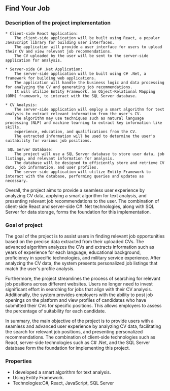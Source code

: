 ## Find Your Job
### Description of the project implementation
    * Client-side React Application:
        The client-side application will be built using React, a popular JavaScript library for building user interfaces.
        The application will provide a user interface for users to upload their CV and view relevant job recommendations.
        The CV uploaded by the user will be sent to the server-side application for analysis.

    * Server-side C# .Net Application:
        The server-side application will be built using C# .Net, a framework for building web applications.
        The application will handle the business logic and data processing for analyzing the CV and generating job recommendations.
        It will utilize Entity Framework, an Object-Relational Mapping (ORM) framework, to interact with the SQL Server database.

    * CV Analysis:
        The server-side application will employ a smart algorithm for text analysis to extract relevant information from the user's CV.
        The algorithm may use techniques such as natural language processing (NLP) and machine learning to extract key information like skills,
        experience, education, and qualifications from the CV.
        The extracted information will be used to determine the user's suitability for various job positions.

     SQL Server Database:
        The project will use a SQL Server database to store user data, job listings, and relevant information for analysis.
        The database will be designed to efficiently store and retrieve CV data, job information, and user profiles.
        The server-side application will utilize Entity Framework to interact with the database, performing queries and updates as necessary.
Overall, the project aims to provide a seamless user experience by analyzing CV data, applying a smart algorithm for text analysis, 
and presenting relevant job recommendations to the user.
The combination of client-side React and server-side C# .Net technologies, along with SQL Server for data storage, forms the foundation for this implementation.
### Goal of project
The goal of the project is to assist users in finding relevant job opportunities based on the precise data extracted from their uploaded CVs.
The advanced algorithm analyzes the CVs and extracts information such as years of experience for each language, 
educational background, proficiency in specific technologies, and military service experience. 
After analyzing the CV data, the system presents personalized job listings that match the user's profile analysis.

Furthermore, the project streamlines the process of searching for relevant job positions across different websites.
Users no longer need to invest significant effort in searching for jobs that align with their CV analysis.
Additionally, the system provides employers with the ability to post job openings on the platform and view profiles of candidates who have submitted their CVs for specific positions. 
This allows employers to assess the percentage of suitability for each candidate.

In summary, the main objective of the project is to provide users with a seamless and advanced user experience by analyzing CV data,
facilitating the search for relevant job positions, and presenting personalized recommendations.
The combination of client-side technologies such as React, server-side technologies such as C# .Net, and the SQL Server database form the foundation for implementing this project.
### Properties
* I developed a smart algorithm for text analysis.
* Using Entity Framework.
* Technologies:C#, React, JavaScript, SQL Server
